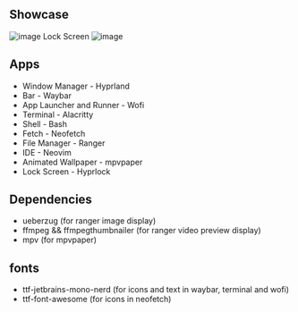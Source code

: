 ## Showcase
![image](https://github.com/HaruNashii/cosmic-simple-dotfiles-hyprland/assets/116776134/7ba99c67-4cae-4284-968f-769c38994f55)
Lock Screen
![image](https://github.com/HaruNashii/cosmic-simple-dotfiles-hyprland/assets/116776134/038c63b3-6ae6-4da6-8dda-c791d6a059cf)


## Apps
- Window Manager - Hyprland
- Bar - Waybar
- App Launcher and Runner - Wofi
- Terminal - Alacritty
- Shell - Bash
- Fetch - Neofetch
- File Manager - Ranger
- IDE - Neovim
- Animated Wallpaper - mpvpaper
- Lock Screen - Hyprlock


## Dependencies
- ueberzug (for ranger image display)
- ffmpeg && ffmpegthumbnailer (for ranger video preview display)
- mpv (for mpvpaper)

## fonts
- ttf-jetbrains-mono-nerd (for icons and text in waybar, terminal and wofi)
- ttf-font-awesome (for icons in neofetch)
